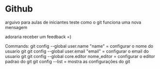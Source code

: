 # Github

arguivo para aulas de iniciantes
teste como o git funciona
uma nova mensagem

adoraria receber um feedback =)

Commands:
git config --global user.name "name" = configurar o nome do usuario git
git config --global user.email "email" = configurar o email do usuario git
git config --global core.editor nome_editor = configurar o editor padrao do git
git config --list = mostra as configurações do git
